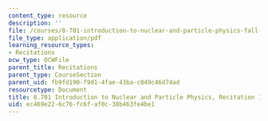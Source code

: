 ```yaml
---
content_type: resource
description: ''
file: /courses/8-701-introduction-to-nuclear-and-particle-physics-fall-2020/ec469e226c76fc6faf0c38b463fe4be1_MIT8_701f20_rec11.pdf
file_type: application/pdf
learning_resource_types:
- Recitations
ocw_type: OCWFile
parent_title: Recitations
parent_type: CourseSection
parent_uid: fb9fd190-f9d1-4fae-43ba-c049c46d74ad
resourcetype: Document
title: 8.701 Introduction to Nuclear and Particle Physics, Recitation 11
uid: ec469e22-6c76-fc6f-af0c-38b463fe4be1
---
```

